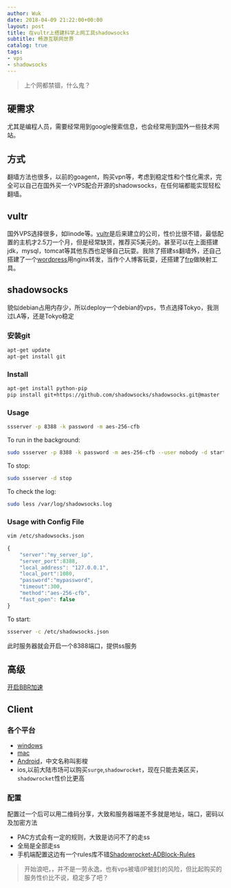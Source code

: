 ```yaml
---
author: Wuk
date: 2018-04-09 21:22:00+00:00
layout: post
title: 在vultr上搭建科学上网工具shadowsocks
subtitle: 畅游互联网世界
catalog: true
tags:
- vps
- shadowsocks
---
```


> 上个网都禁锢，什么鬼？

## 硬需求
尤其是编程人员，需要经常用到google搜索信息，也会经常用到国外一些技术网站。

## 方式
翻墙方法也很多，以前的goagent，购买vpn等，考虑到稳定性和个性化需求，完全可以自己在国外买一个VPS配合开源的shadowsocks，在任何端都能实现轻松翻墙。

## vultr
国外VPS选择很多，如linode等。[vultr](https://www.vultr.com/?ref=6891563)是后来建立的公司，性价比很不错，最低配置的主机才2.5刀一个月，但是经常缺货，推荐买5美元的。甚至可以在上面搭建jdk，mysql，tomcat等其他东西也足够自己玩耍。我除了搭建ss翻墙外，还自己搭建了一个[wordpress](https://wordpress.org/)用nginx转发，当作个人博客玩耍，还搭建了[frp](https://github.com/fatedier/frp/blob/master/README_zh.md)做映射工具。

## shadowsocks
貌似debian占用内存少，所以deploy一个debian的vps，节点选择Tokyo，我测过LA等，还是Tokyo稳定
### 安装git
```bash
apt-get update
apt-get install git
```
### Install 
```bash
apt-get install python-pip
pip install git+https://github.com/shadowsocks/shadowsocks.git@master
```
### Usage
```bash
ssserver -p 8388 -k password -m aes-256-cfb
```
To run in the background:
```bash
sudo ssserver -p 8388 -k password -m aes-256-cfb --user nobody -d start
```
To stop:
```bash
sudo ssserver -d stop
```
To check the log:
```bash
sudo less /var/log/shadowsocks.log
```
### Usage with Config File
```bash
vim /etc/shadowsocks.json
```
```javascript
{
    "server":"my_server_ip",
    "server_port":8388,
    "local_address": "127.0.0.1",
    "local_port":1080,
    "password":"mypassword",
    "timeout":300,
    "method":"aes-256-cfb",
    "fast_open": false
}
```
To start:
```bash
ssserver -c /etc/shadowsocks.json
```
此时服务器就会开启一个8388端口，提供ss服务

## 高级
[开启BBR加速](https://github.com/iMeiji/shadowsocks_install/wiki/%E5%BC%80%E5%90%AFTCP-BBR%E6%8B%A5%E5%A1%9E%E6%8E%A7%E5%88%B6%E7%AE%97%E6%B3%95)

## Client
### 各个平台
- [windows](https://github.com/shadowsocks/shadowsocks-windows)
- [mac](https://github.com/shadowsocks/ShadowsocksX-NG)
- [Android](https://github.com/shadowsocks/shadowsocks-android)，中文名称叫影梭
- ios,以前大陆市场可以购买`surge`,`shadowrocket`，现在只能去美区买，`shadowrocket`性价比更高
### 配置
配置过一个后可以用二维码分享，大致和服务器端差不多就是地址，端口，密码以及加密方法
- PAC方式会有一定的规则，大致是访问不了的走ss
- 全局是全部走ss
- 手机端配置这边有一个rules库不错[Shadowrocket-ADBlock-Rules](https://github.com/h2y/Shadowrocket-ADBlock-Rules)


> 开始浪吧，，并不是一劳永逸，也有vps被墙(IP被封)的风险，但比起购买的服务性价比不说，稳定多了吧？